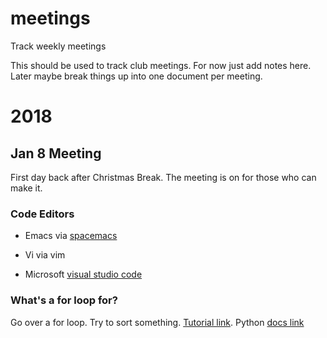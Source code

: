 # meetings
Track weekly meetings

This should be used to track club meetings.  For now just add notes here.  Later maybe break things up into one document per meeting.

# 2018

## Jan 8 Meeting

First day back after Christmas Break.  The meeting is on for those who can make it.

### Code Editors

* Emacs via [spacemacs](https://github.com/syl20bnr/spacemacs/tree/develop/layers/%2Bdistributions/spacemacs-docker)

* Vi via vim

* Microsoft [visual studio code](https://hub.docker.com/r/jess/vscode/)

### What's a for loop for?

Go over a for loop.  Try to sort something. [Tutorial link](https://tutorial.djangogirls.org/en/python_introduction/#loops).  Python [docs link](https://docs.python.org/3/reference/compound_stmts.html#the-for-statement)
